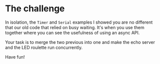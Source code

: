 # The challenge

In isolation, the `Timer` and `Serial` examples I showed you are no different
that our old code that relied on busy waiting. It's when you use them together
where you can see the usefulness of using an async API.

Your task is to merge the two previous into one and make the echo server and the
LED roulette run concurrently.

Have fun!
